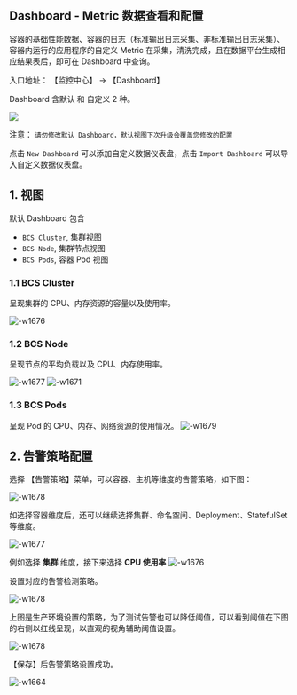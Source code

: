 ## Dashboard - Metric 数据查看和配置
容器的基础性能数据、容器的日志（标准输出日志采集、非标准输出日志采集）、容器内运行的应用程序的自定义 Metric 在采集，清洗完成，且在数据平台生成相应结果表后，即可在 Dashboard 中查询。

入口地址： 【监控中心】 -> 【Dashboard】

Dashboard 含默认 和 自定义 2 种。

![](../assets/images/dashboards.png)

注意： `请勿修改默认 Dashboard，默认视图下次升级会覆盖您修改的配置`

点击 `New Dashboard` 可以添加自定义数据仪表盘，点击 `Import Dashboard` 可以导入自定义数据仪表盘。

## 1. 视图

默认 Dashboard 包含
- `BCS Cluster`, 集群视图
- `BCS Node`, 集群节点视图
- `BCS Pods`, 容器 Pod 视图


### 1.1 BCS Cluster

呈现集群的 CPU、内存资源的容量以及使用率。

![-w1676](media/15683767505889.jpg)


    
### 1.2 BCS Node

呈现节点的平均负载以及 CPU、内存使用率。

![-w1677](media/15683768457325.jpg)
![-w1671](media/15683768658574.jpg)


### 1.3 BCS Pods

呈现 Pod 的 CPU、内存、网络资源的使用情况。
![-w1679](media/15683774087127.jpg)


## 2. 告警策略配置

选择 【告警策略】菜单，可以容器、主机等维度的告警策略，如下图：

![-w1678](media/15684274112803.jpg)

如选择容器维度后，还可以继续选择集群、命名空间、Deployment、StatefulSet 等维度。

![-w1677](media/15684274217177.jpg)

例如选择 **集群** 维度，接下来选择  **CPU 使用率**
![-w1676](media/15684274832175.jpg)

设置对应的告警检测策略。

![-w1678](media/15684275535601.jpg)

上图是生产环境设置的策略，为了测试告警也可以降低阈值，可以看到阈值在下图的右侧以红线呈现，以直观的视角辅助阈值设置。

![-w1678](media/15683775688941.jpg)

【保存】后告警策略设置成功。

![-w1664](media/15684275767970.jpg)
